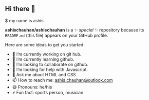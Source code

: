 ## Hi there 👋

$ my name is ashis

**ashischauhan/ashischauhan** is a ✨ _special_ ✨ repository because its `README.md` (this file) appears on your GitHub profile.

Here are some ideas to get you started:

- 🔭 I’m currently working on git hub.
- 🌱 I’m currently learning github.
- 👯 I’m looking to collaborate on github.
- 🤔 I’m looking for help with Javascript.
- 💬 Ask me about HTML and CSS
- 📫 How to reach me: ashis.chauhan@outlook.com
- 😄 Pronouns: he/his
- ⚡ Fun fact: sports person, musician.
